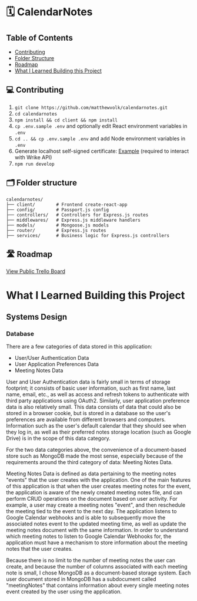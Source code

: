 # 🗓 CalendarNotes

## Table of Contents

- [Contributing](#contributing)
- [Folder Structure](#folder-structure)
- [Roadmap](#roadmap)
- [What I Learned Building this Project](#what-i-learned-building-this-project)

## 💻 Contributing

1. `git clone https://github.com/matthewvolk/calendarnotes.git`
2. `cd calendarnotes`
3. `npm install && cd client && npm install`
4. `cp .env.sample .env` and optionally edit React environment variables in `.env`
5. `cd .. && cp .env.sample .env` and add Node environment variables in `.env`
6. Generate localhost self-signed certificate: [Example](https://stackoverflow.com/a/32169444) (required to interact with Wrike API)
7. `npm run develop`

## 🗂 Folder structure

```
calendarnotes/
├── client/        # Frontend create-react-app
├── config/        # Passport.js config
├── controllers/   # Controllers for Express.js routes
├── middlewares/   # Express.js middleware handlers
├── models/        # Mongoose.js models
├── router/        # Express.js routes
├── services/      # Business logic for Express.js controllers
```

## 🛣 Roadmap

[View Public Trello Board](https://trello.com/b/DtfoFkpD/%F0%9F%97%93-calendarnotes)

# What I Learned Building this Project

## Systems Design

### Database

There are a few categories of data stored in this application:

- User/User Authentication Data
- User Application Preferences Data
- Meeting Notes Data

User and User Authentication data is fairly small in terms of storage footprint; it consists of basic user information, such as first name, last name, email, etc., as well as access and refresh tokens to authenticate with third party applications using OAuth2.
Similarly, user application preference data is also relatively small. This data consists of data that could also be stored in a browser cookie, but is stored in a database so the user's preferences are available from different browsers and computers. Information such as the user's default calendar that they should see when they log in, as well as their preferred notes storage location (such as Google Drive) is in the scope of this data category.

For the two data categories above, the convenience of a document-based store such as MongoDB made the most sense, especially because of the requirements around the third category of data: Meeting Notes Data.

Meeting Notes Data is defined as data pertaining to the meeting notes "events" that the user creates with the application. One of the main features of this application is that when the user creates meeting notes for the event, the application is aware of the newly created meeting notes file, and can perform CRUD operations on the document based on user activity. For example, a user may create a meeting notes "event", and then reschedule the meeting tied to the event to the next day. The application listens to Google Calendar webhooks and is able to subsequently move the associated notes event to the updated meeting time, as well as update the meeting notes document with the same information. In order to understand which meeting notes to listen to Google Calendar Webhooks for, the application must have a mechanism to store information about the meeting notes that the user creates.

Because there is no limit to the number of meeting notes the user can create, and because the number of columns associated with each meeting note is small, I chose MongoDB as a document-based storage system. Each user document stored in MongoDB has a subdocument called "meetingNotes" that contains information about every single meeting notes event created by the user using the application.

<!-- ### Client/Server Relationship

## Application Architecture

### Bulletproof Node.js Architecture

## Programming Concepts

### Working with Date/Time

### Recursion and Folder Trees

### Authorization/Authentication

### SOLID Principles

### Testing (TDD, Red Green Refactor)

### OAuth2 Flows with Access and Refresh Token Exchanges -->
